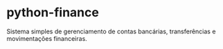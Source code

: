 # python-finance
Sistema simples de gerenciamento de contas bancárias, transferências e movimentações financeiras.
